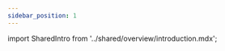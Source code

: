 ```yaml
---
sidebar_position: 1
---
```


import SharedIntro from '../shared/overview/introduction.mdx';

<SharedIntro platform="iOS" />
